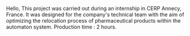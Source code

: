 Hello, 
This project was carried out during an internship in CERP Annecy, France. 
It was designed for the company's technical team with the aim of optimizing the relocation process of pharmaceutical products within the automaton system.
Production time : 2 hours. 
